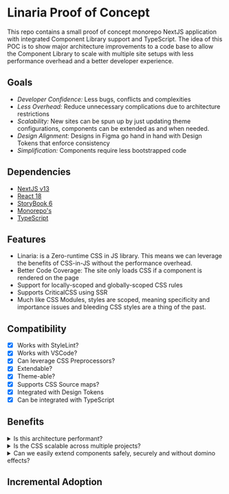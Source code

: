# Linaria Proof of Concept
This repo contains a small proof of concept monorepo NextJS application with integrated Component Library support and TypeScript. The idea of this POC is to show major architecture improvements to a code base to allow the Component Library to scale with multiple site setups with less performance overhead and a better developer experience.

## Goals

- _Developer Confidence:_ Less bugs, conflicts and complexities
- _Less Overhead:_ Reduce unnecessary complications due to architecture restrictions
- _Scalability:_ New sites can be spun up by just updating theme configurations, components can be extended as and when needed.
- _Design Alignment:_ Designs in Figma go hand in hand with Design Tokens that enforce consistency
- _Simplification:_ Components require less bootstrapped code

## Dependencies
- [NextJS v13](https://nextjs.org/blog/next-13-1)
- [React 18](https://reactjs.org/blog/2022/03/29/react-v18.html)
- [StoryBook 6](https://storybook.js.org/blog/storybook-6-0/)
- [Monorepo's](https://monorepo.tools/)
- [TypeScript](https://www.typescriptlang.org/)

## Features

- Linaria: is a Zero-runtime CSS in JS library. This means we can leverage the benefits of CSS-in-JS without the performance overhead.
- Better Code Coverage: The site only loads CSS if a component is rendered on the page
- Support for locally-scoped and globally-scoped CSS rules
- Supports CriticalCSS using SSR
- Much like CSS Modules, styles are scoped, meaning specificity and importance issues and bleeding CSS styles are a thing of the past.

## Compatibility

- [x] Works with StyleLint?
- [x] Works with VSCode?
- [x] Can leverage CSS Preprocessors?
- [x] Extendable?
- [x] Theme-able?
- [x] Supports CSS Source maps?
- [x] Integrated with Design Tokens
- [x] Can be integrated with TypeScript

## Benefits

<details>
  <summary>Is this architecture performant?</summary>
  
  Yes, most CSS-in-JS solutions in the current space provide closer integration with Components, however the CSS is included in the JS bundle sizes, creating bloated bundles that are difficult to slim down. Linaria lets you write and reap all the developer benefits of CSS-in-JS but all CSS is extracted at build time into CSS files which can be loaded asynchronously with the JavaScript files themselves.
</details>

<details>
  <summary>Is the CSS scalable across multiple projects?</summary>
  
  Yes, the nature of CSS-in-JS means that CSS is encapsulated within actual React Components. Linaria provides API's to scale, extend, interpolate and theme components in a manner which does not add extra overhead or complicate developer experience. 
</details>

<details>
  <summary>Can we easily extend components safely, securely and without domino effects?</summary>
  
  Yes, all CSS rules written are scoped to the component, this means that CSS can not bleed across other components across the site. Global and Local CSS can also be declared to ensure saftey. Whats more, is each CSS ruleset can be typed, using interfaces to ensure that engineers do not and cannot extend items which should not be allowed to be extended.
</details>

## Incremental Adoption

